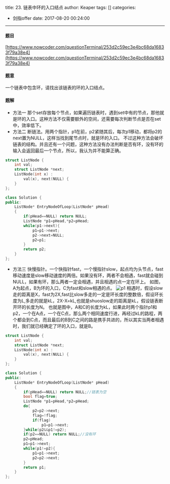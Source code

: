 title: 23. 链表中环的入口结点
author: Keaper
tags: []
categories:
  - 剑指offer
date: 2017-08-20 00:24:00
---
#### 题目
[https://www.nowcoder.com/questionTerminal/253d2c59ec3e4bc68da16833f79a38e4](https://www.nowcoder.com/questionTerminal/253d2c59ec3e4bc68da16833f79a38e4)
#### 题意
一个链表中包含环，请找出该链表的环的入口结点。

#### 题解
- 方法一
那个set存放每个节点，如果遍历链表时，遇到set中有的节点，那他就是环的入口。这种方法不仅需要额外的空间，还需要每次判断节点是否在set中，效率低下。
- 方法二
断链法。用两个指针，p1在前，p2紧随其后，每次p1移动，都将p2的next置为NULL，这样当找到尾节点时，就是环的入口。
不过这种方法会破坏链表的结构。并且还有一个问题，这种方法没有办法判断是否有环，没有环的输入会返回最后一个节点，所以，我认为并不能算正确。

```cpp
struct ListNode {
    int val;
    struct ListNode *next;
    ListNode(int x) :
        val(x), next(NULL) {
    }
};

class Solution {
public:
    ListNode* EntryNodeOfLoop(ListNode* pHead)
    {
        if(pHead==NULL) return NULL;
        ListNode *p1=pHead,*p2=pHead;
        while(p1->next){
            p1=p1->next;
            p2->next=NULL;
            p2=p1;
        }
        return p2;
    }
};
```
- 方法三
快慢指针。一个快指针fast，一个慢指针slow，起点均为头节点，fast移动速度是slow移动速度的两倍。如果没有环，两者不会相遇，fast就会碰到NULL，如果有环，那么两者一定会相遇，并且相遇的点一定在环上。
如图，A为起点，B为环的入口，C为fast和slow相遇的点。
![p1](/images/pasted-0.png)
相遇时，假设slow走的距离是X，fast为2X,fast比slow多走的一定是环长度的整数倍，假设环长度为L,多走的就是kL，2X-X=kL,也就是shuoslow走的距离是kL，假设链表断开环的长度为N。
也就是图中，A和C的长度为kL，如果此时两个指针p1和p2，一个在A点，一个在C点，那么两个相同速度行进，再经过kL的路程，两个都会到C点，而且最后的B到C之间的路是携手共进的，所以其实当两者相遇时，我们就已经确定了环的入口，就是B。

```cpp
struct ListNode {
    int val;
    struct ListNode *next;
    ListNode(int x) :
        val(x), next(NULL) {
    }
};

class Solution {
public:
    ListNode* EntryNodeOfLoop(ListNode* pHead)
    {
        if(pHead==NULL) return NULL;//链表为空
        bool flag=true;
        ListNode *p1=pHead,*p2=pHead;
        do{
            p2=p2->next;
            flag=!flag;
            if(flag)
                p1=p1->next;
        }while(p2&&p1!=p2);
        if(p2==NULL) return NULL;//没有环
        p2=pHead;
        p1=p1->next;
        while(p1!=p2){
            p1=p1->next;
            p2=p2->next;
        }
        return p1;
    }
};
```